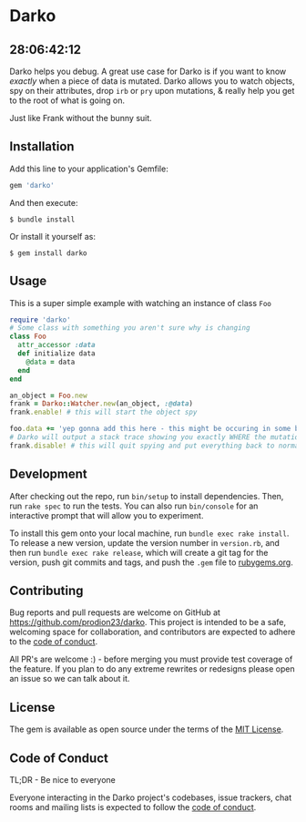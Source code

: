 # Darko

## 28:06:42:12 

Darko helps you debug.  A great use case for Darko is if you want to know *exactly* when a piece of data is mutated.  Darko allows you to watch objects, spy on their attributes, drop `irb` or `pry` upon mutations, & really help you get to the root of what is going on.

Just like Frank without the bunny suit.


## Installation

Add this line to your application's Gemfile:

```ruby
gem 'darko'
```

And then execute:

    $ bundle install

Or install it yourself as:

    $ gem install darko

## Usage

This is a super simple example with watching an instance of class `Foo`

```ruby
require 'darko'
# Some class with something you aren't sure why is changing
class Foo
  attr_accessor :data
  def initialize data
    @data = data
  end
end

an_object = Foo.new
frank = Darko::Watcher.new(an_object, :@data)
frank.enable! # this will start the object spy

foo.data += 'yep gonna add this here - this might be occuring in some background thread, some meta programmed method, something magical and mystical that you can\'t easily put a breakpoint on'
# Darko will output a stack trace showing you exactly WHERE the mutation is occuring, allowing you to figure out the why more easily
frank.disable! # this will quit spying and put everything back to normal :)
```

## Development

After checking out the repo, run `bin/setup` to install dependencies. Then, run `rake spec` to run the tests. You can also run `bin/console` for an interactive prompt that will allow you to experiment.

To install this gem onto your local machine, run `bundle exec rake install`. To release a new version, update the version number in `version.rb`, and then run `bundle exec rake release`, which will create a git tag for the version, push git commits and tags, and push the `.gem` file to [rubygems.org](https://rubygems.org).

## Contributing

Bug reports and pull requests are welcome on GitHub at https://github.com/prodion23/darko. This project is intended to be a safe, welcoming space for collaboration, and contributors are expected to adhere to the [code of conduct](https://github.com/prodion23/darko/blob/master/CODE_OF_CONDUCT.md).

All PR's are welcome :) - before merging you must provide test coverage of the feature.  If you plan to do any extreme rewrites or redesigns please open an issue so we can talk about it.  


## License

The gem is available as open source under the terms of the [MIT License](https://opensource.org/licenses/MIT).

## Code of Conduct
TL;DR - Be nice to everyone

Everyone interacting in the Darko project's codebases, issue trackers, chat rooms and mailing lists is expected to follow the [code of conduct](https://github.com/[USERNAME]/Darko/blob/master/CODE_OF_CONDUCT.md).

